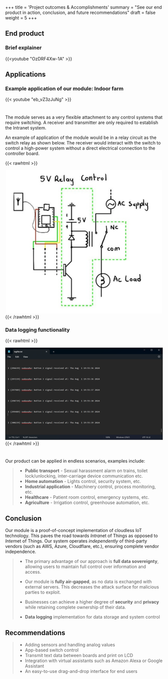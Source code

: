 +++
title = 'Project outcomes & Accomplishments'
summary = "See our end product in action, conclusion, and future recommendations"
draft = false
weight = 5
+++

## End product
### Brief explainer
{{<youtube "OzDRF4Xw-1A" >}}

## Applications
### Example application of our module: Indoor farm 
{{< youtube "eb_vZ3zJuNg" >}}

#
#

The module serves as a very flexible attachment to any control systems that require switching. A receiver and transmitter are only required to establish the Intranet system.

An example of application of the module would be in a relay circuit as the switch relay as shown below. The receiver would interact with the switch to control a high-power system without a direct electrical connection to the controller board. 

{{< rawhtml >}}
<center>
<img src="images/relay.png" width="500">
</center>
{{< /rawhtml >}}

### Data logging functionality
{{< rawhtml >}}
<center>
<img src="images/logger.png" width="900">
</center>
{{< /rawhtml >}}

#
#

Our product can be applied in endless scenarios, examples include:
> - **Public transport** - Sexual harassment alarm on trains, toilet lock/unlocking, inter-carriage device communication etc. 
> - **Home automation** - Lights control, security system, etc.
> - **Industrial application** - Machinery control, process monitoring, etc.
> - **Healthcare** - Patient room control, emergency systems, etc.
> - **Agriculture** - Irrigation control, greenhouse automation, etc.


## Conclusion
Our module is a proof-of-concept implementation of cloudless IoT technology. This paves the road towards *Intra*net of Things as opposed to *Inter*net of Things. Our system operates *independently* of third-party vendors (such as AWS, Azure, Cloudflare, etc.), ensuring complete vendor independence.

> - The primary advantage of our approach is **full data sovereignty**, allowing users to maintain full control over information and access.
> 
> - Our module is **fully air-gapped**, as no data is exchanged with external servers. This decreases the attack surface for malicious parties to exploit.
> 
> - Businesses can achieve a higher degree of **security** and **privacy** while retaining complete ownership of their data.
> - **Data logging** implementation for data storage and system control


## Recommendations
> - Adding sensors and handling analog values
> - App-based switch control
> - Transmit text data between boards and print on LCD
> - Integration with virtual assistants such as Amazon Alexa or Google Assistant
> - An easy-to-use drag-and-drop interface for end users
